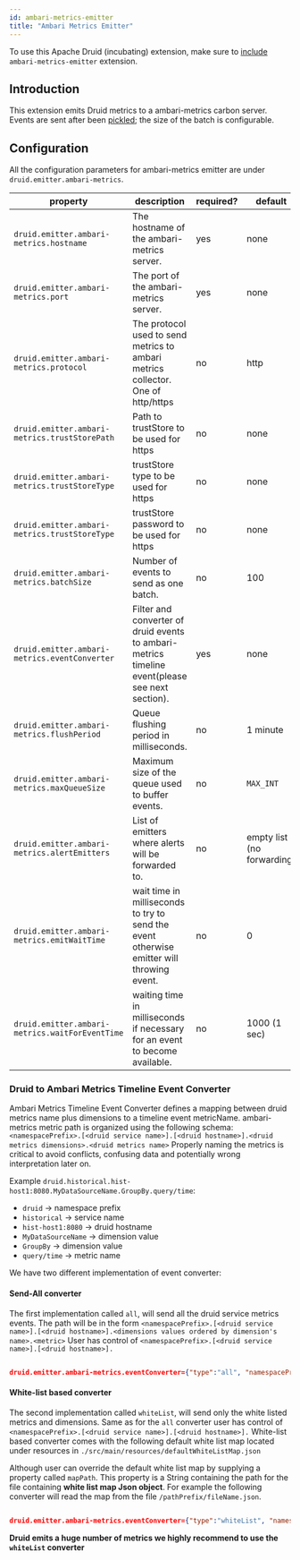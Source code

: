 ```yaml
---
id: ambari-metrics-emitter
title: "Ambari Metrics Emitter"
---
```


<!--
  ~ Licensed to the Apache Software Foundation (ASF) under one
  ~ or more contributor license agreements.  See the NOTICE file
  ~ distributed with this work for additional information
  ~ regarding copyright ownership.  The ASF licenses this file
  ~ to you under the Apache License, Version 2.0 (the
  ~ "License"); you may not use this file except in compliance
  ~ with the License.  You may obtain a copy of the License at
  ~
  ~   http://www.apache.org/licenses/LICENSE-2.0
  ~
  ~ Unless required by applicable law or agreed to in writing,
  ~ software distributed under the License is distributed on an
  ~ "AS IS" BASIS, WITHOUT WARRANTIES OR CONDITIONS OF ANY
  ~ KIND, either express or implied.  See the License for the
  ~ specific language governing permissions and limitations
  ~ under the License.
  -->


To use this Apache Druid (incubating) extension, make sure to [include](../../development/extensions.md#loading-extensions) `ambari-metrics-emitter` extension.

## Introduction

This extension emits Druid metrics to a ambari-metrics carbon server.
Events are sent after been [pickled](http://ambari-metrics.readthedocs.org/en/latest/feeding-carbon.html#the-pickle-protocol); the size of the batch is configurable.

## Configuration

All the configuration parameters for ambari-metrics emitter are under `druid.emitter.ambari-metrics`.

|property|description|required?|default|
|--------|-----------|---------|-------|
|`druid.emitter.ambari-metrics.hostname`|The hostname of the ambari-metrics server.|yes|none|
|`druid.emitter.ambari-metrics.port`|The port of the ambari-metrics server.|yes|none|
|`druid.emitter.ambari-metrics.protocol`|The protocol used to send metrics to ambari metrics collector. One of http/https|no|http|
|`druid.emitter.ambari-metrics.trustStorePath`|Path to trustStore to be used for https|no|none|
|`druid.emitter.ambari-metrics.trustStoreType`|trustStore type to be used for https|no|none|
|`druid.emitter.ambari-metrics.trustStoreType`|trustStore password to be used for https|no|none|
|`druid.emitter.ambari-metrics.batchSize`|Number of events to send as one batch.|no|100|
|`druid.emitter.ambari-metrics.eventConverter`| Filter and converter of druid events to ambari-metrics timeline event(please see next section). |yes|none|
|`druid.emitter.ambari-metrics.flushPeriod` | Queue flushing period in milliseconds. |no|1 minute|
|`druid.emitter.ambari-metrics.maxQueueSize`| Maximum size of the queue used to buffer events. |no|`MAX_INT`|
|`druid.emitter.ambari-metrics.alertEmitters`| List of emitters where alerts will be forwarded to. |no| empty list (no forwarding)|
|`druid.emitter.ambari-metrics.emitWaitTime` | wait time in milliseconds to try to send the event otherwise emitter will throwing event. |no|0|
|`druid.emitter.ambari-metrics.waitForEventTime` | waiting time in milliseconds if necessary for an event to become available. |no|1000 (1 sec)|

### Druid to Ambari Metrics Timeline Event Converter

Ambari Metrics Timeline Event Converter defines a mapping between druid metrics name plus dimensions to a timeline event metricName.
ambari-metrics metric path is organized using the following schema:
`<namespacePrefix>.[<druid service name>].[<druid hostname>].<druid metrics dimensions>.<druid metrics name>`
Properly naming the metrics is critical to avoid conflicts, confusing data and potentially wrong interpretation later on.

Example `druid.historical.hist-host1:8080.MyDataSourceName.GroupBy.query/time`:

 * `druid` -> namespace prefix
 * `historical` -> service name
 * `hist-host1:8080` -> druid hostname
 * `MyDataSourceName` -> dimension value
 * `GroupBy` -> dimension value
 * `query/time` -> metric name

We have two different implementation of event converter:

#### Send-All converter

The first implementation called `all`, will send all the druid service metrics events.
The path will be in the form `<namespacePrefix>.[<druid service name>].[<druid hostname>].<dimensions values ordered by dimension's name>.<metric>`
User has control of `<namespacePrefix>.[<druid service name>].[<druid hostname>].`

```json

druid.emitter.ambari-metrics.eventConverter={"type":"all", "namespacePrefix": "druid.test", "appName":"druid"}

```

#### White-list based converter

The second implementation called `whiteList`, will send only the white listed metrics and dimensions.
Same as for the `all` converter user has control of `<namespacePrefix>.[<druid service name>].[<druid hostname>].`
White-list based converter comes with the following  default white list map located under resources in `./src/main/resources/defaultWhiteListMap.json`

Although user can override the default white list map by supplying a property called `mapPath`.
This property is a String containing  the path for the file containing **white list map Json object**.
For example the following converter will read the map from the file `/pathPrefix/fileName.json`.

```json

druid.emitter.ambari-metrics.eventConverter={"type":"whiteList", "namespacePrefix": "druid.test", "ignoreHostname":true, "appName":"druid", "mapPath":"/pathPrefix/fileName.json"}

```

**Druid emits a huge number of metrics we highly recommend to use the `whiteList` converter**
